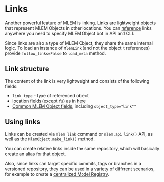 # Links

Another powerful feature of MLEM is linking. Links are lightweight objects that
represent MLEM Objects in other locations. You can
[reference](/doc/user-guide/project-structure#referencing-mlem-objects) links
anywhere you need to specify MLEM Object bot in API and CLI.

<admon type="tip">

Since links are also a type of MLEM Object, they share the same internal logic.
To load an instance of `MlemLink` (and not the object it references) provide
`follow_links=False` to `load_meta` method.

</admon>

## Link structure

The content of the link is very lightweight and consists of the following
fields:

- `link_type` - type of referenced object
- location fields (except `fs`) as in
  [here](/doc/user-guide/project-structure#referencing-mlem-objects)
- [Common MLEM Object fields](/doc/user-guide/basic-concepts#common-fields),
  including `object_type="link""`

## Using links

Links can be created via `mlem link` command or `mlem.api.link()` API, as well
as the `MlemObject.make_link()` method.

<admon type="tip">

You can create relative links inside the same repository, which will basically
create an alias for that object.

</admon>

Also, since links can target specific commits, tags or branches in a versioned
repository, they can be used in a variety of different scenarios, for example to
create a [centralized Model Registry](/doc/use-cases/model-registry/mlem-mr).
